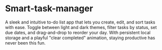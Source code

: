 # Smart-task-manager
A sleek and intuitive to-do list app that lets you create, edit, and sort tasks with ease. Toggle between light and dark themes, filter tasks by status, set due dates, and drag-and-drop to reorder your day. With persistent local storage and a playful "clear completed" animation, staying productive has never been this fun.
